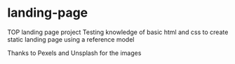 # landing-page
TOP landing page project
Testing knowledge of basic html and css to create static landing page using a reference model

Thanks to Pexels and Unsplash for the images